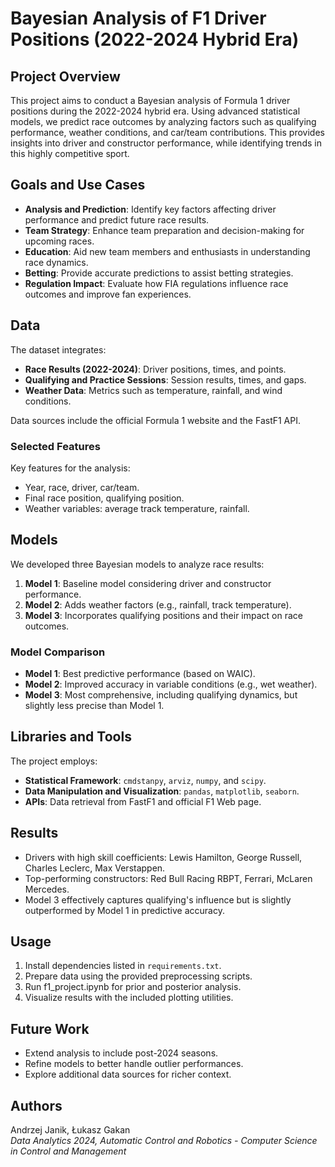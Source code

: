 # Bayesian Analysis of F1 Driver Positions (2022-2024 Hybrid Era)

## Project Overview

This project aims to conduct a Bayesian analysis of Formula 1 driver positions during the 2022-2024 hybrid era. Using advanced statistical models, we predict race outcomes by analyzing factors such as qualifying performance, weather conditions, and car/team contributions. This provides insights into driver and constructor performance, while identifying trends in this highly competitive sport.

## Goals and Use Cases

- **Analysis and Prediction**: Identify key factors affecting driver performance and predict future race results.
- **Team Strategy**: Enhance team preparation and decision-making for upcoming races.
- **Education**: Aid new team members and enthusiasts in understanding race dynamics.
- **Betting**: Provide accurate predictions to assist betting strategies.
- **Regulation Impact**: Evaluate how FIA regulations influence race outcomes and improve fan experiences.

## Data

The dataset integrates:
- **Race Results (2022-2024)**: Driver positions, times, and points.
- **Qualifying and Practice Sessions**: Session results, times, and gaps.
- **Weather Data**: Metrics such as temperature, rainfall, and wind conditions.

Data sources include the official Formula 1 website and the FastF1 API.

### Selected Features
Key features for the analysis:
- Year, race, driver, car/team.
- Final race position, qualifying position.
- Weather variables: average track temperature, rainfall.

## Models

We developed three Bayesian models to analyze race results:

1. **Model 1**: Baseline model considering driver and constructor performance.
2. **Model 2**: Adds weather factors (e.g., rainfall, track temperature).
3. **Model 3**: Incorporates qualifying positions and their impact on race outcomes.

### Model Comparison

- **Model 1**: Best predictive performance (based on WAIC).
- **Model 2**: Improved accuracy in variable conditions (e.g., wet weather).
- **Model 3**: Most comprehensive, including qualifying dynamics, but slightly less precise than Model 1.

## Libraries and Tools

The project employs:
- **Statistical Framework**: `cmdstanpy`, `arviz`, `numpy`, and `scipy`.
- **Data Manipulation and Visualization**: `pandas`, `matplotlib`, `seaborn`.
- **APIs**: Data retrieval from FastF1 and official F1 Web page.

## Results

- Drivers with high skill coefficients: Lewis Hamilton, George Russell, Charles Leclerc, Max Verstappen.
- Top-performing constructors: Red Bull Racing RBPT, Ferrari, McLaren Mercedes.
- Model 3 effectively captures qualifying's influence but is slightly outperformed by Model 1 in predictive accuracy.

## Usage

1. Install dependencies listed in `requirements.txt`.
2. Prepare data using the provided preprocessing scripts.
3. Run f1_project.ipynb for prior and posterior analysis.
4. Visualize results with the included plotting utilities.

## Future Work

- Extend analysis to include post-2024 seasons.
- Refine models to better handle outlier performances.
- Explore additional data sources for richer context.

## Authors

Andrzej Janik, Łukasz Gakan  
*Data Analytics 2024, Automatic Control and Robotics - Computer Science in Control and Management*
